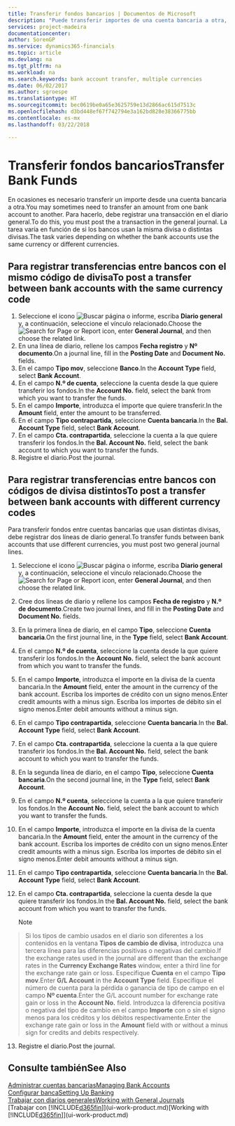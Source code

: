 ```yaml
---
title: Transferir fondos bancarios | Documentos de Microsoft
description: "Puede transferir importes de una cuenta bancaria a otra, con divisas distintas, registrando la transacción en el diario general."
services: project-madeira
documentationcenter: 
author: SorenGP
ms.service: dynamics365-financials
ms.topic: article
ms.devlang: na
ms.tgt_pltfrm: na
ms.workload: na
ms.search.keywords: bank account transfer, multiple currencies
ms.date: 06/02/2017
ms.author: sgroespe
ms.translationtype: HT
ms.sourcegitcommit: bec0619be0a65e3625759e13d2866ac615d7513c
ms.openlocfilehash: d3bd448ef67f742794e3a162bd828e38366775bb
ms.contentlocale: es-mx
ms.lasthandoff: 03/22/2018

---
```

# <a name="transfer-bank-funds"></a><span data-ttu-id="82f75-103">Transferir fondos bancarios</span><span class="sxs-lookup"><span data-stu-id="82f75-103">Transfer Bank Funds</span></span>
<span data-ttu-id="82f75-104">En ocasiones es necesario transferir un importe desde una cuenta bancaria a otra.</span><span class="sxs-lookup"><span data-stu-id="82f75-104">You may sometimes need to transfer an amount from one bank account to another.</span></span> <span data-ttu-id="82f75-105">Para hacerlo, debe registrar una transacción en el diario general.</span><span class="sxs-lookup"><span data-stu-id="82f75-105">To do this, you must post the a transaction in the general journal.</span></span> <span data-ttu-id="82f75-106">La tarea varía en función de si los bancos usan la misma divisa o distintas divisas.</span><span class="sxs-lookup"><span data-stu-id="82f75-106">The task varies depending on whether the bank accounts use the same currency or different currencies.</span></span>

## <a name="to-post-a-transfer-between-bank-accounts-with-the-same-currency-code"></a><span data-ttu-id="82f75-107">Para registrar transferencias entre bancos con el mismo código de divisa</span><span class="sxs-lookup"><span data-stu-id="82f75-107">To post a transfer between bank accounts with the same currency code</span></span>
1. <span data-ttu-id="82f75-108">Seleccione el icono ![Buscar página o informe](media/ui-search/search_small.png "icono Buscar página o informe"), escriba **Diario general** y, a continuación, seleccione el vínculo relacionado.</span><span class="sxs-lookup"><span data-stu-id="82f75-108">Choose the ![Search for Page or Report](media/ui-search/search_small.png "Search for Page or Report icon") icon, enter **General Journal**, and then choose the related link.</span></span>
2. <span data-ttu-id="82f75-109">En una línea de diario, rellene los campos **Fecha registro** y **Nº documento**.</span><span class="sxs-lookup"><span data-stu-id="82f75-109">On a journal line, fill in the **Posting Date** and **Document No.** fields.</span></span>
3. <span data-ttu-id="82f75-110">En el campo **Tipo mov**, seleccione **Banco**.</span><span class="sxs-lookup"><span data-stu-id="82f75-110">In the **Account Type** field, select **Bank Account**.</span></span>
4. <span data-ttu-id="82f75-111">En el campo **N.º de cuenta**, seleccione la cuenta desde la que quiere transferir los fondos.</span><span class="sxs-lookup"><span data-stu-id="82f75-111">In the **Account No.** field, select the bank from which you want to transfer the funds.</span></span>
5. <span data-ttu-id="82f75-112">En el campo **Importe**, introduzca el importe que quiere transferir.</span><span class="sxs-lookup"><span data-stu-id="82f75-112">In the **Amount** field, enter the amount to be transferred.</span></span>
6. <span data-ttu-id="82f75-113">En el campo **Tipo contrapartida**, seleccione **Cuenta bancaria**.</span><span class="sxs-lookup"><span data-stu-id="82f75-113">In the **Bal. Account Type** field, select **Bank Account**.</span></span>
7. <span data-ttu-id="82f75-114">En el campo **Cta. contrapartida**, seleccione la cuenta a la que quiere transferir los fondos.</span><span class="sxs-lookup"><span data-stu-id="82f75-114">In the **Bal. Account No.** field, select the bank account to which you want to transfer the funds.</span></span>
8. <span data-ttu-id="82f75-115">Registre el diario.</span><span class="sxs-lookup"><span data-stu-id="82f75-115">Post the journal.</span></span>

## <a name="to-post-a-transfer-between-bank-accounts-with-different-currency-codes"></a><span data-ttu-id="82f75-116">Para registrar transferencias entre bancos con códigos de divisa distintos</span><span class="sxs-lookup"><span data-stu-id="82f75-116">To post a transfer between bank accounts with different currency codes</span></span>
<span data-ttu-id="82f75-117">Para transferir fondos entre cuentas bancarias que usan distintas divisas, debe registrar dos líneas de diario general.</span><span class="sxs-lookup"><span data-stu-id="82f75-117">To transfer funds between bank accounts that use different currencies, you must post two general journal lines.</span></span>

1. <span data-ttu-id="82f75-118">Seleccione el icono ![Buscar página o informe](media/ui-search/search_small.png "icono Buscar página o informe"), escriba **Diario general** y, a continuación, seleccione el vínculo relacionado.</span><span class="sxs-lookup"><span data-stu-id="82f75-118">Choose the ![Search for Page or Report](media/ui-search/search_small.png "Search for Page or Report icon") icon, enter **General Journal**, and then choose the related link.</span></span>
2. <span data-ttu-id="82f75-119">Cree dos líneas de diario y rellene los campos **Fecha de registro** y **N.º de documento**.</span><span class="sxs-lookup"><span data-stu-id="82f75-119">Create two journal lines, and fill in the **Posting Date** and **Document No.** fields.</span></span>
3. <span data-ttu-id="82f75-120">En la primera línea de diario, en el campo **Tipo**, seleccione **Cuenta bancaria**.</span><span class="sxs-lookup"><span data-stu-id="82f75-120">On the first journal line, in the **Type** field, select **Bank Account**.</span></span>
4. <span data-ttu-id="82f75-121">En el campo **N.º de cuenta**, seleccione la cuenta desde la que quiere transferir los fondos.</span><span class="sxs-lookup"><span data-stu-id="82f75-121">In the **Account No.** field, select the bank account from which you want to transfer the funds.</span></span>
5. <span data-ttu-id="82f75-122">En el campo **Importe**, introduzca el importe en la divisa de la cuenta bancaria.</span><span class="sxs-lookup"><span data-stu-id="82f75-122">In the **Amount** field, enter the amount in the currency of the bank account.</span></span> <span data-ttu-id="82f75-123">Escriba los importes de crédito con un signo menos.</span><span class="sxs-lookup"><span data-stu-id="82f75-123">Enter credit amounts with a minus sign.</span></span> <span data-ttu-id="82f75-124">Escriba los importes de débito sin el signo menos.</span><span class="sxs-lookup"><span data-stu-id="82f75-124">Enter debit amounts without a minus sign.</span></span>
6. <span data-ttu-id="82f75-125">En el campo **Tipo contrapartida**, seleccione **Cuenta bancaria**.</span><span class="sxs-lookup"><span data-stu-id="82f75-125">In the **Bal. Account Type** field, select **Bank Account**.</span></span>
7. <span data-ttu-id="82f75-126">En el campo **Cta. contrapartida**, seleccione la cuenta a la que quiere transferir los fondos.</span><span class="sxs-lookup"><span data-stu-id="82f75-126">In the **Bal. Account No.** field, select the bank account to which you want to transfer the funds.</span></span>
8. <span data-ttu-id="82f75-127">En la segunda línea de diario, en el campo **Tipo**, seleccione **Cuenta bancaria**.</span><span class="sxs-lookup"><span data-stu-id="82f75-127">On the second journal line, in the **Type** field, select **Bank Account**.</span></span>
9. <span data-ttu-id="82f75-128">En el campo **N.º cuenta**, seleccione la cuenta a la que quiere transferir los fondos.</span><span class="sxs-lookup"><span data-stu-id="82f75-128">In the **Account No.** field, select the bank account to which you want to transfer the funds.</span></span>
10. <span data-ttu-id="82f75-129">En el campo **Importe**, introduzca el importe en la divisa de la cuenta bancaria.</span><span class="sxs-lookup"><span data-stu-id="82f75-129">In the **Amount** field, enter the amount in the currency of the bank account.</span></span> <span data-ttu-id="82f75-130">Escriba los importes de crédito con un signo menos.</span><span class="sxs-lookup"><span data-stu-id="82f75-130">Enter credit amounts with a minus sign.</span></span> <span data-ttu-id="82f75-131">Escriba los importes de débito sin el signo menos.</span><span class="sxs-lookup"><span data-stu-id="82f75-131">Enter debit amounts without a minus sign.</span></span>
11. <span data-ttu-id="82f75-132">En el campo **Tipo contrapartida**, seleccione **Cuenta bancaria**.</span><span class="sxs-lookup"><span data-stu-id="82f75-132">In the **Bal. Account Type** field, select **Bank Account**.</span></span>  
12. <span data-ttu-id="82f75-133">En el campo **Cta. contrapartida**, seleccione la cuenta desde la que quiere transferir los fondos.</span><span class="sxs-lookup"><span data-stu-id="82f75-133">In the **Bal. Account No.** field, select the bank account from which you want to transfer the funds.</span></span>

    > [!NOTE]  
>   <span data-ttu-id="82f75-134">Si los tipos de cambio usados en el diario son diferentes a los contenidos en la ventana **Tipos de cambio de divisa**, introduzca una tercera línea para las diferencias positivas o negativas del cambio.</span><span class="sxs-lookup"><span data-stu-id="82f75-134">If the exchange rates used in the journal are different than the exchange rates in the **Currency Exchange Rates** window, enter a third line for the exchange rate gain or loss.</span></span> <span data-ttu-id="82f75-135">Especifique **Cuenta** en el campo **Tipo mov**.</span><span class="sxs-lookup"><span data-stu-id="82f75-135">Enter **G/L Account** in the **Account Type** field.</span></span> <span data-ttu-id="82f75-136">Especifique el número de cuenta para la pérdida o ganancia de tipo de campo en el campo **Nº cuenta**.</span><span class="sxs-lookup"><span data-stu-id="82f75-136">Enter the G/L account number for exchange rate gain or loss in the **Account No.** field.</span></span> <span data-ttu-id="82f75-137">Introduzca la diferencia positiva o negativa del tipo de cambio en el campo **Importe** con o sin el signo menos para los créditos y los débitos respectivamente.</span><span class="sxs-lookup"><span data-stu-id="82f75-137">Enter the exchange rate gain or loss in the **Amount** field with or without a minus sign for credits and debits respectively.</span></span>
13. <span data-ttu-id="82f75-138">Registre el diario.</span><span class="sxs-lookup"><span data-stu-id="82f75-138">Post the journal.</span></span>

## <a name="see-also"></a><span data-ttu-id="82f75-139">Consulte también</span><span class="sxs-lookup"><span data-stu-id="82f75-139">See Also</span></span>
[<span data-ttu-id="82f75-140">Administrar cuentas bancarias</span><span class="sxs-lookup"><span data-stu-id="82f75-140">Managing Bank Accounts</span></span>](bank-manage-bank-accounts.md)  
[<span data-ttu-id="82f75-141">Configurar banca</span><span class="sxs-lookup"><span data-stu-id="82f75-141">Setting Up Banking</span></span>](bank-setup-banking.md)  
[<span data-ttu-id="82f75-142">Trabajar con diarios generales</span><span class="sxs-lookup"><span data-stu-id="82f75-142">Working with General Journals</span></span>](ui-work-general-journals.md)  
<span data-ttu-id="82f75-143">[Trabajar con [!INCLUDE[d365fin](includes/d365fin_md.md)]](ui-work-product.md)</span><span class="sxs-lookup"><span data-stu-id="82f75-143">[Working with [!INCLUDE[d365fin](includes/d365fin_md.md)]](ui-work-product.md)</span></span>

